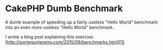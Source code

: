 # CakePHP Dumb Benchmark

A dumb example of speeding up a fairly useless "Hello World" benchmark into an
even *more* useless "Hello World" benchmark.

I wrote a blog post explaining this exercise: [http://someguyjeremy.com/2015/08/benchmarks.html][1]

[1]: http://someguyjeremy.com/2015/08/benchmarks.html
